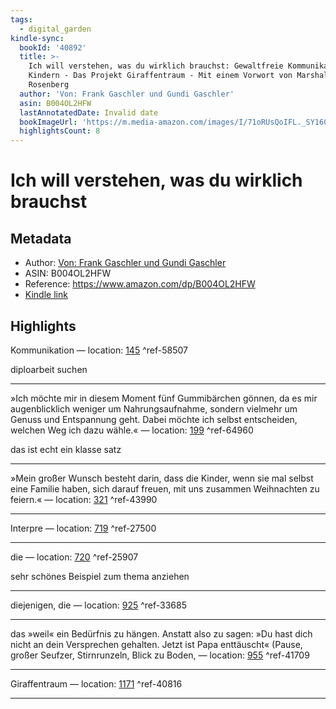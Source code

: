 ```yaml
---
tags:
  - digital_garden
kindle-sync:
  bookId: '40892'
  title: >-
    Ich will verstehen, was du wirklich brauchst: Gewaltfreie Kommunikation mit
    Kindern - Das Projekt Giraffentraum - Mit einem Vorwort von Marshall B.
    Rosenberg
  author: 'Von: Frank Gaschler und Gundi Gaschler'
  asin: B004OL2HFW
  lastAnnotatedDate: Invalid date
  bookImageUrl: 'https://m.media-amazon.com/images/I/71oRUsQoIFL._SY160.jpg'
  highlightsCount: 8
---
```

# Ich will verstehen, was du wirklich brauchst
## Metadata
* Author: [Von: Frank Gaschler und Gundi Gaschler](https://www.amazon.comundefined)
* ASIN: B004OL2HFW
* Reference: https://www.amazon.com/dp/B004OL2HFW
* [Kindle link](kindle://book?action=open&asin=B004OL2HFW)

## Highlights
Kommunikation — location: [145](kindle://book?action=open&asin=B004OL2HFW&location=145) ^ref-58507

diploarbeit suchen

---
»Ich möchte mir in diesem Moment fünf Gummibärchen gönnen, da es mir augenblicklich weniger um Nahrungsaufnahme, sondern vielmehr um Genuss und Entspannung geht. Dabei möchte ich selbst entscheiden, welchen Weg ich dazu wähle.« — location: [199](kindle://book?action=open&asin=B004OL2HFW&location=199) ^ref-64960

das ist echt ein klasse satz

---
»Mein großer Wunsch besteht darin, dass die Kinder, wenn sie mal selbst eine Familie haben, sich darauf freuen, mit uns zusammen Weihnachten zu feiern.« — location: [321](kindle://book?action=open&asin=B004OL2HFW&location=321) ^ref-43990

---
Interpre — location: [719](kindle://book?action=open&asin=B004OL2HFW&location=719) ^ref-27500

---
die — location: [720](kindle://book?action=open&asin=B004OL2HFW&location=720) ^ref-25907

sehr schönes Beispiel zum thema anziehen

---
diejenigen, die — location: [925](kindle://book?action=open&asin=B004OL2HFW&location=925) ^ref-33685

---
das »weil« ein Bedürfnis zu hängen. Anstatt also zu sagen: »Du hast dich nicht an dein Versprechen gehalten. Jetzt ist Papa enttäuscht« (Pause, großer Seufzer, Stirnrunzeln, Blick zu Boden, — location: [955](kindle://book?action=open&asin=B004OL2HFW&location=955) ^ref-41709

---
Giraffentraum — location: [1171](kindle://book?action=open&asin=B004OL2HFW&location=1171) ^ref-40816

---
